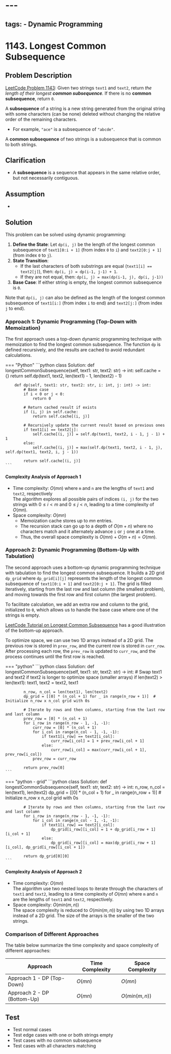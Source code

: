 # ---
tags:
    - Dynamic Programming
---

# 1143. Longest Common Subsequence

## Problem Description

[LeetCode Problem 1143](https://leetcode.com/problems/longest-common-subsequence/description/):
Given two strings `text1` and `text2`, return _the length of their longest
**common subsequence**._ If there is no **common subsequence**, return `0`.

A **subsequence** of a string is a new string generated from the original string with
some characters (can be none) deleted without changing the relative order of the
remaining characters.

- For example, `"ace"` is a subsequence of `"abcde"`.

A **common subsequence** of two strings is a subsequence that is common to both strings.

## Clarification

- A **subsequence** is a sequence that appears in the same relative order, but not
necessarily contiguous.

## Assumption

-

## Solution

This problem can be solved using dynamic programming:

1. **Define the State**: Let `dp(i, j)` be the length of the longest common subsequence
of `text1[0:i + 1]` (from index `0` to `i`) and `text2[0:j + 1]` (from index `0` to `j`).
2. **State Transition**:
    - If the last characters of both substrings are equal (`text1[i] == text2[j]`), then:
   `dp(i, j) = dp(i-1, j-1) + 1`.
    - If they are not equal, then: `dp(i, j) = max(dp(i-1, j), dp(i, j-1))`
3. **Base Case**: If either string is empty, the longest common subsequence is `0`.

Note that `dp(i, j)` can also be defined as the length of the longest common subsequence
of `text1[i:]` (from index `i` to end) and `text2[j:]` (from index `j` to end).

### Approach 1: Dynamic Programming (Top-Down with Memoization)

The first approach uses a top-down dynamic programming technique with memoization to
find the longest common subsequence. The function `dp` is defined recursively, and
the results are cached to avoid redundant calculations.

=== "Python"
    ```python
    class Solution:
        def longestCommonSubsequence(self, text1: str, text2: str) -> int:
            self.cache = {}
            return self.dp(text1, text2, len(text1) - 1, len(text2) - 1)

        def dp(self, text1: str, text2: str, i: int, j: int) -> int:
            # Base case
            if i < 0 or j < 0:
                return 0

            # Return cached result if exists
            if (i, j) in self.cache:
                return self.cache[(i, j)]

            # Recursively update the current result based on previous ones
            if text1[i] == text2[j]:
                self.cache[(i, j)] = self.dp(text1, text2, i - 1, j - 1) + 1
            else:
                self.cache[(i, j)] = max(self.dp(text1, text2, i - 1, j), self.dp(text1, text2, i, j - 1))

            return self.cache[(i, j)]
    ```

#### Complexity Analysis of Approach 1

- Time complexity: $O(m n)$ where `m` and `n` are the lengths of `text1` and `text2`,
respectively  
  The algorithm explores all possible pairs of indices `(i, j)` for the two strings
  with $0 \leq i < m$ and $0 \leq j < n$, leading to a time complexity of $O(m n)$.
- Space complexity: $O(m n)$  
    - Memoization cache stores up to $m n$ entries.
    - The recursion stack can go up to a depth of $O(m + n)$ where no characters match
    and it alternately advance `i` or `j` one at a time.
    - Thus, the overall space complexity is $O(m n) + O(m + n) = O(m n)$.

### Approach 2: Dynamic Programming (Bottom-Up with Tabulation)
The second approach uses a bottom-up dynamic programming technique with tabulation
to find the longest common subsequence. It builds a 2D grid `dp_grid` where `dp_grid[i][j]`
represents the length of the longest common subsequence of `text1[0:i + 1]` and
`text2[0:j + 1]`. The grid is filled iteratively, starting from the last row and
last column (the smallest problem), and moving towards the first row and first column
(the largest problem).

To facilitate calculation, we add an extra row and column to the grid, initialized
to `0`, which allows us to handle the base case where one of the strings is empty.

[LeetCode Tutorial on Longest Common Subsequence](https://leetcode.com/problems/longest-common-subsequence/solution/)
has a good illustration of the bottom-up approach.

To optimize space, we can use two 1D arrays instead of a 2D grid. The previous row is stored
in `prev_row`, and the current row is stored in `curr_row`. After processing each row,
the `prev_row` is updated to `curr_row`, and the process continues until the first row
is reached.

=== "python"
    ```python
    class Solution:
        def longestCommonSubsequence(self, text1: str, text2: str) -> int:
            # Swap text1 and text2 if text2 is longer to optimize space (smaller arrays)
            if len(text2) > len(text1):
                text1, text2 = text2, text1

            n_row, n_col = len(text1), len(text2)
            dp_grid = [[0] * (n_col + 1) for _ in range(n_row + 1)]  # Initialize n_row x n_col grid with 0s

            # Iterate by rows and then columns, starting from the last row and last column
            prev_row = [0] * (n_col + 1)
            for i_row in range(n_row - 1, -1, -1):
                curr_row = [0] * (n_col + 1)
                for i_col in range(n_col - 1, -1, -1):
                    if text1[i_row] == text2[i_col]:
                        curr_row[i_col] = 1 + prev_row[i_col + 1]
                    else:
                        curr_row[i_col] = max(curr_row[i_col + 1], prev_row[i_col])
                prev_row = curr_row

            return prev_row[0]
    ```

=== "python - grid"
    ```python
    class Solution:
        def longestCommonSubsequence(self, text1: str, text2: str) -> int:
            n_row, n_col = len(text1), len(text2)
            dp_grid = [[0] * (n_col + 1) for _ in range(n_row + 1)]  # Initialize n_row x n_col grid with 0s

            # Iterate by rows and then columns, starting from the last row and last column
            for i_row in range(n_row - 1, -1, -1):
                for i_col in range(n_col - 1, -1, -1):
                    if text1[i_row] == text2[i_col]:
                        dp_grid[i_row][i_col] = 1 + dp_grid[i_row + 1][i_col + 1]
                    else:
                        dp_grid[i_row][i_col] = max(dp_grid[i_row + 1][i_col], dp_grid[i_row][i_col + 1])

            return dp_grid[0][0]
    ```

#### Complexity Analysis of Approach 2

- Time complexity: $O(m n)$  
  The algorithm use two nested loops to iterate through the characters of `text1` and `text2`,
  leading to a time complexity of $O(m n)$ where `m` and `n` are the lengths of `text1`
  and `text2`, respectively.
- Space complexity: $O(min(m, n))$  
    The space complexity is reduced to $O(min(m, n))$ by using two 1D arrays instead of a
    2D grid. The size of the arrays is the smaller of the two strings.

### Comparison of Different Approaches

The table below summarize the time complexity and space complexity of different
approaches:

Approach   | Time Complexity | Space Complexity
-----------|-----------------|-----------------
Approach 1 - DP (Top-Down) | $O(m n)$          | $O(m n)$
Approach 2 - DP (Bottom-Up) | $O(m n)$          | $O(min(m, n))$

## Test

- Test normal cases
- Test edge cases with one or both strings empty
- Test cases with no common subsequence
- Test cases with all characters matching